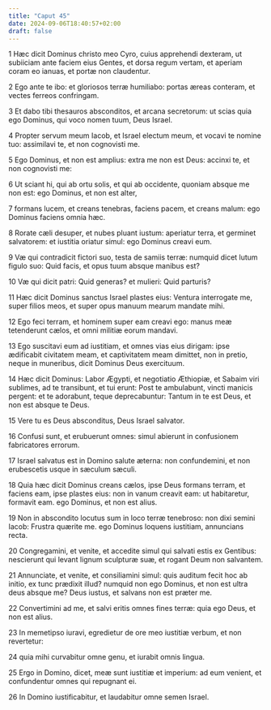 ```yaml
---
title: "Caput 45"
date: 2024-09-06T18:40:57+02:00
draft: false
---
```




1 Hæc dicit Dominus christo meo Cyro, cuius apprehendi dexteram, ut subiiciam ante faciem eius Gentes, et dorsa regum vertam, et aperiam coram eo ianuas, et portæ non claudentur.

2 Ego ante te ibo: et gloriosos terræ humiliabo: portas æreas conteram, et vectes ferreos confringam.

3 Et dabo tibi thesauros absconditos, et arcana secretorum: ut scias quia ego Dominus, qui voco nomen tuum, Deus Israel.

4 Propter servum meum Iacob, et Israel electum meum, et vocavi te nomine tuo: assimilavi te, et non cognovisti me.

5 Ego Dominus, et non est amplius: extra me non est Deus: accinxi te, et non cognovisti me:

6 Ut sciant hi, qui ab ortu solis, et qui ab occidente, quoniam absque me non est: ego Dominus, et non est alter,

7 formans lucem, et creans tenebras, faciens pacem, et creans malum: ego Dominus faciens omnia hæc.

8 Rorate cæli desuper, et nubes pluant iustum: aperiatur terra, et germinet salvatorem: et iustitia oriatur simul: ego Dominus creavi eum.

9 Væ qui contradicit fictori suo, testa de samiis terræ: numquid dicet lutum figulo suo: Quid facis, et opus tuum absque manibus est?

10 Væ qui dicit patri: Quid generas? et mulieri: Quid parturis?

11 Hæc dicit Dominus sanctus Israel plastes eius: Ventura interrogate me, super filios meos, et super opus manuum mearum mandate mihi.

12 Ego feci terram, et hominem super eam creavi ego: manus meæ tetenderunt cælos, et omni militiæ eorum mandavi.

13 Ego suscitavi eum ad iustitiam, et omnes vias eius dirigam: ipse ædificabit civitatem meam, et captivitatem meam dimittet, non in pretio, neque in muneribus, dicit Dominus Deus exercituum.

14 Hæc dicit Dominus: Labor Ægypti, et negotiatio Æthiopiæ, et Sabaim viri sublimes, ad te transibunt, et tui erunt: Post te ambulabunt, vincti manicis pergent: et te adorabunt, teque deprecabuntur: Tantum in te est Deus, et non est absque te Deus.

15 Vere tu es Deus absconditus, Deus Israel salvator.

16 Confusi sunt, et erubuerunt omnes: simul abierunt in confusionem fabricatores errorum.

17 Israel salvatus est in Domino salute æterna: non confundemini, et non erubescetis usque in sæculum sæculi.

18 Quia hæc dicit Dominus creans cælos, ipse Deus formans terram, et faciens eam, ipse plastes eius: non in vanum creavit eam: ut habitaretur, formavit eam. ego Dominus, et non est alius.

19 Non in abscondito locutus sum in loco terræ tenebroso: non dixi semini Iacob: Frustra quærite me. ego Dominus loquens iustitiam, annuncians recta.

20 Congregamini, et venite, et accedite simul qui salvati estis ex Gentibus: nescierunt qui levant lignum sculpturæ suæ, et rogant Deum non salvantem.

21 Annunciate, et venite, et consiliamini simul: quis auditum fecit hoc ab initio, ex tunc prædixit illud? numquid non ego Dominus, et non est ultra deus absque me? Deus iustus, et salvans non est præter me.

22 Convertimini ad me, et salvi eritis omnes fines terræ: quia ego Deus, et non est alius.

23 In memetipso iuravi, egredietur de ore meo iustitiæ verbum, et non revertetur:

24 quia mihi curvabitur omne genu, et iurabit omnis lingua.

25 Ergo in Domino, dicet, meæ sunt iustitiæ et imperium: ad eum venient, et confundentur omnes qui repugnant ei.

26 In Domino iustificabitur, et laudabitur omne semen Israel.

